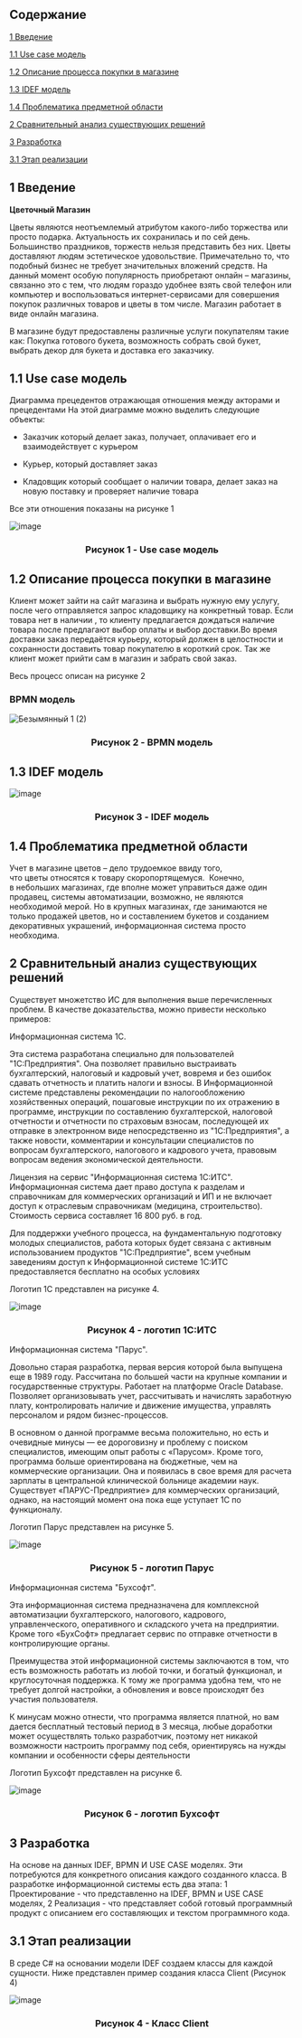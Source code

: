 ﻿## Содержание
 
 [1 Введение](#введение)
 
 [1.1 Use case модель](#Use_case)
 
 [1.2 Описание процесса покупки в магазине](#Описание)
 
 [1.3 IDEF модель](#IDEF)
 
 [1.4 Проблематика предметной области](#Проблематика)
 
 [2 Сравнительный анализ существующих решений](#Сравнительный_анализ)
 
 [3 Разработка](#разработка)
 
 [3.1 Этап реализации](#реализация)
 
 ## 1 Введение <a name="введение"></a>

**Цветочный Магазин**

Цветы являются неотъемлемый атрибутом какого-либо торжества или просто подарка. Актуальность их сохранилась и по сей день. Большинство праздников, торжеств нельзя представить без них. Цветы доставляют людям эстетическое удовольствие. Примечательно то, что подобный бизнес не требует значительных вложений средств. На данный момент особую популярность приобретают онлайн – магазины, связанно это с тем, что людям гораздо удобнее взять свой телефон или компьютер и воспользоваться интернет-сервисами для совершения покупок различных товаров и цветы в том числе. Магазин работает в  виде онлайн магазина.

В магазине будут предоставлены различные услуги покупателям такие как: Покупка готового букета, возможность собрать свой букет, выбрать декор для букета и доставка его заказчику.

## 1.1 Use case модель <a name="Use_case"></a>

Диаграмма прецедентов отражающая отношения между акторами и прецедентами
На этой диаграмме можно выделить следующие объекты:

- Заказчик который делает заказ, получает, оплачивает его и взаимодействует с курьером

- Курьер, который доставляет заказ

- Кладовщик который сообщает о наличии товара, делает заказ на новую поставку и проверяет наличие товара 

Все эти отношения показаны на рисунке 1 

![image](https://user-images.githubusercontent.com/105597940/200940883-876e5fd3-3f99-4f19-aa09-41d148be0107.png)

### <p align="center">Рисунок 1 - Use case модель

## 1.2 Описание процесса покупки в магазине <a name="Описание"></a>

Клиент может зайти на сайт магазина и выбрать нужную ему услугу, после чего отправляется запрос кладовщику на конкретный товар. Если товара нет в наличии , то клиенту предлагается дождаться наличие товара после предлагают выбор оплаты и выбор доставки.Во время доставки заказ передаётся курьеру, который должен в целостности и сохранности доставить товар покупателю в короткий срок. Так же клиент может прийти сам в магазин и забрать свой заказ.

Весь процесс описан на рисунке 2 

### BPMN модель

![Безымянный 1 (2)](https://user-images.githubusercontent.com/105597940/200934762-ecc5d71c-ecf7-4b1e-9660-bad4cda44e22.png)

### <p align="center">Рисунок 2 - BPMN модель 

## 1.3 IDEF модель <a name="IDEF"></a>

![image](https://user-images.githubusercontent.com/105597940/203841904-680dfdc4-b103-4e3d-b26d-899a9189732b.png)
### <p align="center">Рисунок 3 - IDEF модель 

## 1.4 Проблематика предметной области <a name="Проблематика"></a>

Учет в магазине цветов – дело трудоемкое ввиду того, что цветы относятся к товару скоропортящемуся.  Конечно, в небольших магазинах, где вполне может управиться даже один продавец, системы автоматизации, возможно, не являются необходимой мерой. Но в крупных магазинах, где занимаются не только продажей цветов, но и составлением букетов и созданием декоративных украшений, информационная система просто необходима. 


## 2 Сравнительный анализ существующих решений <a name="Сравнительный_анализ"></a>

Существует множетство ИС для выполнения выше перечисленных проблем. В качестве доказательства, можно привести несколько примеров:



Информационная система 1С.
 
Эта система разработана специально для пользователей "1С:Предприятия". Она позволяет правильно выстраивать бухгалтерский, налоговый и кадровый учет, вовремя и без ошибок сдавать отчетность и платить налоги и взносы. В Информационной системе представлены рекомендации по налогообложению хозяйственных операций, пошаговые инструкции по их отражению в программе, инструкции по составлению бухгалтерской, налоговой отчетности и отчетности по страховым взносам, последующей их отправке в электронном виде непосредственно из "1С:Предприятия", а также новости, комментарии и консультации специалистов по вопросам бухгалтерского, налогового и кадрового учета, правовым вопросам ведения экономической деятельности.

Лицензия на сервис "Информационная система 1С:ИТС". Информационная система дает право доступа к разделам и справочникам для коммерческих организаций и ИП и не включает доступ к отраслевым справочникам (медицина, строительство). Стоимость сервиса составляет 16 800 руб. в год.

Для поддержки учебного процесса, на фундаментальную подготовку молодых специалистов, работа которых будет связана с активным использованием продуктов "1С:Предприятие", всем учебным заведениям доступ к Информационной системе 1С:ИТС предоставляется бесплатно на особых условиях

 Логотип 1С представлен на рисунке 4.

 
 ![image](https://user-images.githubusercontent.com/105597940/206267730-e9da4b6a-5221-4266-aa4a-227af1ffdf74.png)
 ### <p align="center">Рисунок 4 - логотип 1С:ИТС
 
  
  
Информационная система "Парус".
  
Довольно старая разработка, первая версия которой была выпущена еще в 1989 году. Рассчитана по большей части на крупные компании и государственные структуры. Работает на платформе Oracle Database. Позволяет организовывать учет, рассчитывать и начислять заработную плату, контролировать наличие и движение имущества, управлять персоналом и рядом бизнес-процессов.

В основном о данной программе весьма положительно, но есть и очевидные минусы — ее дороговизну и проблему с поиском специалистов, имеющим опыт работы с «Парусом». Кроме того, программа больше ориентирована на бюджетные, чем на коммерческие организации. Она и появилась в свое время для расчета зарплаты в центральной клинической больнице академии наук. Существует «ПАРУС-Предприятие» для коммерческих организаций, однако, на настоящий момент она пока еще уступает 1С по функционалу.

Логотип Парус представлен на рисунке 5.

  ![image](https://user-images.githubusercontent.com/105597940/206268027-ea22fac6-f7aa-4081-bf8a-226104bddb73.png)

### <p align="center">Рисунок 5 - логотип Парус
 


Информационная система "Бухсофт".
 
Эта информационная система предназначена для комплексной автоматизации бухгалтерского, налогового, кадрового, управленческого, оперативного и складского учета на предприятии. Кроме того «БухСофт» предлагает сервис по отправке отчетности в контролирующие органы.

Преимущества этой информационной системы заключаются в том, что есть возможность работать из любой точки, и богатый функционал, и круглосуточная поддержка. К тому же программа удобна тем, что не требует долгой настройки, а обновления и вовсе происходят без участия пользователя.

К минусам можно отнести, что программа является платной, но вам дается бесплатный тестовый период в 3 месяца, любые доработки может осуществлять только разработчик, поэтому нет никакой возможности настроить программу под себя, ориентируясь на нужды компании и особенности сферы деятельности

 Логотип Бухсофт представлен на рисунке 6.

 ![image](https://user-images.githubusercontent.com/105597940/206268220-59c943dc-df8e-4399-8adb-e43e83a4e83e.png) 
 ### <p align="center">Рисунок 6 - логотип Бухсофт
      

## 3 Разработка <a name="разработка"></a>

На основе на данных IDEF, BPMN И USE CASE моделях. Эти потребуются для конкретного описания каждого созданного класса. В разработке информационной системы есть два этапа: 1 Проектирование - что представленно на IDEF, BPMN и USE CASE моделях, 2 Реализация - что представляет собой готовый программный продукт с описанием его составляющих и текстом программного кода.
 
## 3.1 Этап реализации <a name="реализация"></a>
 
В среде C# на основании модели IDEF создаем классы для каждой сущности. Ниже представлен пример создания класса Client (Рисунок 4)
 
![image](https://user-images.githubusercontent.com/105597940/203847542-630d1576-8304-4707-9c29-b07060e06084.png)
### <p align="center">Рисунок 4 - Класс Client









